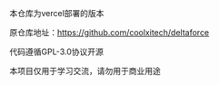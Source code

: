 本仓库为vercel部署的版本

原仓库地址：https://github.com/coolxitech/deltaforce

代码遵循GPL-3.0协议开源

本项目仅用于学习交流，请勿用于商业用途